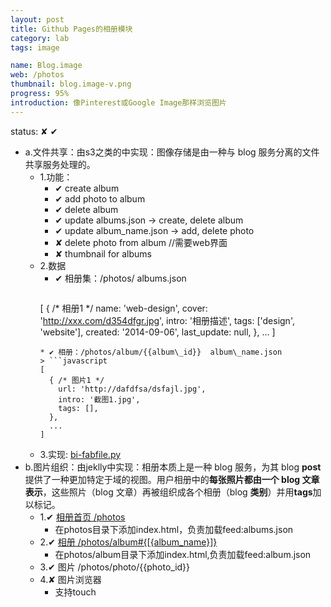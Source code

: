 ```yaml
---
layout: post
title: Github Pages的相册模块
category: lab
tags: image

name: Blog.image
web: /photos
thumbnail: blog.image-v.png
progress: 95%
introduction: 像Pinterest或Google Image那样浏览图片
---
```


status: ✘ ✔



* a.文件共享：由s3之类的中实现：图像存储是由一种与 blog 服务分离的文件共享服务处理的。
  * 1.功能：
    * ✔ create album
    * ✔ add photo to album
    * ✔ delete album
    * ✔ update albums.json -> create, delete album  
    * ✔ update album\_name.json -> add, delete photo
    * ✘ delete photo from album //需要web界面
    * ✘ thumbnail for albums
  * 2.数据
    * ✔ 相册集：/photos/  albums.json
    > ```javascript
    [
      { /* 相册1 */
    	name: 'web-design',
        cover: 'http://xxx.com/d354dfgr.jpg', 
    	intro: '相册描述',
    	tags: ['design', 'website'],
    	created: '2014-09-06',
    	last_update: null,
      }, 
      ...
    ]
    ```
    * ✔ 相册：/photos/album/{{album\_id}}  album\_name.json
    > ```javascript
    [
      { /* 图片1 */
        url: 'http://dafdfsa/dsfajl.jpg',
    	intro: '截图1.jpg',
    	tags: [],
      }, 
      ...
    ]
    ```   
  * 3.实现: [bi-fabfile.py](https://gist.github.com/leilux/d166810db3b1f4baf58b#file-bi-fabfile-py)
* b.图片组织：由jeklly中实现：相册本质上是一种 blog 服务，为其 blog **post**提供了一种更加特定于域的视图。用户相册中的**每张照片都由一个 blog 文章表示**，这些照片（blog 文章）再被组织成各个相册（blog **类别**）并用**tags**加以标记。
  * 1.✔ [相册首页 /photos](/photos)
    * 在photos目录下添加index.html，负责加载feed:albums.json
  * 2.✔ [相册 /photos/album#{[{album_name}]}](/photos/album-v.html#ff)
    * 在photos/album目录下添加index.html,负责加载feed:album.json
  * 3.✔ 图片 /photos/photo/{{photo_id}}
  * 4.✘ 图片浏览器
    * 支持touch



